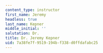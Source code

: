 ```yaml
---
content_type: instructor
first_name: Jeremy
headless: true
last_name: Kepner
middle_initial: ''
salutation: Dr.
title: Dr. Jeremy Kepner
uid: 7a38fe7f-9519-194b-f338-d0ffdafabc25
---
```

